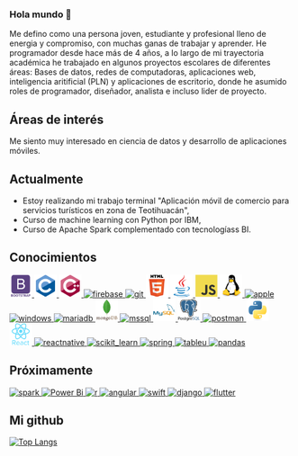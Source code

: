 ### Hola mundo 👋
Me defino como una persona joven, estudiante y profesional lleno de energia y compromiso, con muchas ganas de trabajar y aprender. 
He programador desde hace más de 4 años, a lo largo de mi trayectoria académica he trabajado en algunos proyectos escolares de diferentes áreas: Bases de datos, redes de computadoras, aplicaciones web, inteligencia aritificial (PLN) y aplicaciones de escritorio, donde he asumido roles de programador, diseñador, analista e incluso lider de proyecto.

## Áreas de interés
Me siento muy interesado en ciencia de datos y desarrollo de aplicaciones móviles.

## Actualmente
- Estoy realizando mi trabajo terminal "Aplicación móvil de comercio para servicios turísticos en zona de Teotihuacán", 
- Curso de machine learning con Python por IBM,
- Curso de Apache Spark complementado con tecnologíass BI.

## Conocimientos
<p align="left"> 
<a href="https://getbootstrap.com" target="_blank"> 
  <img src="https://raw.githubusercontent.com/devicons/devicon/master/icons/bootstrap/bootstrap-plain-wordmark.svg" alt="bootstrap" width="40" height="40"/> 
</a> 
<a href="https://www.cprogramming.com/" target="_blank"> 
  <img src="https://raw.githubusercontent.com/devicons/devicon/master/icons/c/c-original.svg" alt="c" width="40" height="40"/> 
</a> 
<a href="https://www.w3schools.com/cpp/" target="_blank"> 
  <img src="https://raw.githubusercontent.com/devicons/devicon/master/icons/cplusplus/cplusplus-original.svg" alt="cplusplus" width="40" height="40"/> 
</a> 
<a href="https://firebase.google.com/" target="_blank"> 
  <img src="https://www.vectorlogo.zone/logos/firebase/firebase-icon.svg" alt="firebase" width="40" height="40"/> 
</a> 
<a href="https://git-scm.com/" target="_blank"> 
  <img src="https://www.vectorlogo.zone/logos/git-scm/git-scm-icon.svg" alt="git" width="40" height="40"/> 
</a> 
<a href="https://www.w3.org/html/" target="_blank"> 
  <img src="https://raw.githubusercontent.com/devicons/devicon/master/icons/html5/html5-original-wordmark.svg" alt="html5" width="40" height="40"/> 
</a> 
<a href="https://www.java.com" target="_blank"> 
  <img src="https://raw.githubusercontent.com/devicons/devicon/master/icons/java/java-original.svg" alt="java" width="40" height="40"/> 
</a>
<a href="https://developer.mozilla.org/en-US/docs/Web/JavaScript" target="_blank"> 
  <img src="https://raw.githubusercontent.com/devicons/devicon/master/icons/javascript/javascript-original.svg" alt="javascript" width="40" height="40"/> 
</a> 
<a href="https://www.linux.org/" target="_blank"> 
  <img src="https://raw.githubusercontent.com/devicons/devicon/master/icons/linux/linux-original.svg" alt="linux" width="40" height="40"/> 
</a> 
<a href="https://www.apple.com/" target="_blank"> 
  <img src="https://watchinginternationaleconomy.files.wordpress.com/2017/05/1024px-apple_logo_black-svg.png?w=256&h=256" alt="apple" width="40" height="40"/> 
</a> 
<a href="https://www.microsoft.com/es-es/software-download/windows10%20" target="_blank"> 
  <img src="https://downloadly.net/wp-content/uploads/2020/03/Windows-10.png" alt="windows" width="40" height="40"/> 
</a> 
<a href="https://mariadb.org/" target="_blank"> 
  <img src="https://www.vectorlogo.zone/logos/mariadb/mariadb-icon.svg" alt="mariadb" width="40" height="40"/> 
</a> 
<a href="https://www.mongodb.com/" target="_blank"> 
  <img src="https://raw.githubusercontent.com/devicons/devicon/master/icons/mongodb/mongodb-original-wordmark.svg" alt="mongodb" width="40" height="40"/> 
</a> 
<a href="https://www.microsoft.com/en-us/sql-server" target="_blank"> 
  <img src="https://linube.com/blog/wp-content/uploads/sql-server-min.png" alt="mssql" width="40" height="40"/> 
</a> 
<a href="https://www.mysql.com/" target="_blank"> 
  <img src="https://raw.githubusercontent.com/devicons/devicon/master/icons/mysql/mysql-original-wordmark.svg" alt="mysql" width="40" height="40"/> 
</a> 
<a href="https://www.postgresql.org" target="_blank"> 
  <img src="https://raw.githubusercontent.com/devicons/devicon/master/icons/postgresql/postgresql-original-wordmark.svg" alt="postgresql" width="40" height="40"/> </a> 
<a href="https://postman.com" target="_blank"> 
  <img src="https://www.vectorlogo.zone/logos/getpostman/getpostman-icon.svg" alt="postman" width="40" height="40"/> 
</a> 
<a href="https://www.python.org" target="_blank"> 
  <img src="https://raw.githubusercontent.com/devicons/devicon/master/icons/python/python-original.svg" alt="python" width="40" height="40"/> 
</a> 
<a href="https://reactjs.org/" target="_blank"> 
  <img src="https://raw.githubusercontent.com/devicons/devicon/master/icons/react/react-original-wordmark.svg" alt="react" width="40" height="40"/> 
</a> <a href="https://reactnative.dev/" target="_blank"> 
  <img src="https://reactnative.dev/img/header_logo.svg" alt="reactnative" width="40" height="40"/> 
</a> 
<a href="https://scikit-learn.org/" target="_blank"> 
  <img src="https://upload.wikimedia.org/wikipedia/commons/0/05/Scikit_learn_logo_small.svg" alt="scikit_learn" width="40" height="40"/> 
</a>
<a href="https://spring.io/" target="_blank"> 
  <img src="https://www.vectorlogo.zone/logos/springio/springio-icon.svg" alt="spring" width="40" height="40"/> 
</a>
<a href="https://www.tableau.com/" target="_blank"> 
  <img src="https://img.utdstc.com/icon/9d1/681/9d168123f47316b11cc464b68f95751aa5709cc306e693324ad6d62c8db618d0:200" alt="tableu" width="40" height="40"/>
</a>
<a href="https://pandas.pydata.org/" target="_blank"> 
  <img src="https://upload.wikimedia.org/wikipedia/commons/thumb/2/22/Pandas_mark.svg/1200px-Pandas_mark.svg.png" alt="pandas" width="40" height="40"/>
</a>
</p>

## Próximamente
<p align="left"> 
  <a href="https://spark.apache.org/" target="_blank"> 
    <img src="https://blog.powerdata.es/hs-fs/hub/239039/file-612809676-png/images/spark_hadoop.png?width=271&height=271&name=spark_hadoop.png" alt="spark" width="40" height="40"/> 
 </a> 
  <a href="https://powerbi.microsoft.com/es-es/" target="_blank"> 
    <img src="https://cdn.iconscout.com/icon/free/png-256/power-bi-3244521-2701891.png" alt="Power Bi" width="40" height="40"/> 
  </a> 
  <a href="https://www.r-project.org/about.html" target="_blank"> 
    <img src="http://www.agrobiodiversidad.org/blog/wp-content/uploads/2012/12/RLogo1.png" alt="r" width="40" height="40"/> 
  </a> 
  <a href="https://angular.io/" target="_blank"> 
    <img src="https://cdn.iconscout.com/icon/free/png-256/angular-226066.png" alt="angular" width="40" height="40"/> 
 </a> 
  <a href="https://www.apple.com/mx/swift/" target="_blank"> 
    <img src="https://i.pinimg.com/originals/a2/e0/f2/a2e0f2b5fded97aae70891331349bb6f.png" alt="swift" width="40" height="40"/> 
  </a> 
  <a href="https://www.djangoproject.com/" target="_blank"> 
    <img src="https://gomma.mx/static/django-8a414d02a1344cee225e65b291686ed6.png" alt="django" width="40" height="40"/> 
  </a> 
 <a href="https://flutter.dev/" target="_blank"> 
    <img src="https://miro.medium.com/max/512/1*20zBKPKIjnIR1yiE27oLsQ.png" alt="flutter" width="40" height="40"/> 
 </a>
</p>

## Mi github
[![Top Langs](https://github-readme-stats.vercel.app/api/top-langs/?username=AaronGG11&layout=compact)](https://github.com/anuraghazra/github-readme-stats)


